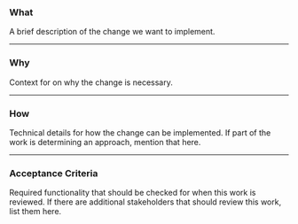### What

A brief description of the change we want to implement.

---

### Why

Context for on why the change is necessary.

---

### How

Technical details for how the change can be implemented.
If part of the work is determining an approach, mention that here.

---

### Acceptance Criteria

Required functionality that should be checked for when this work is reviewed.
If there are additional stakeholders that should review this work, list them here.
